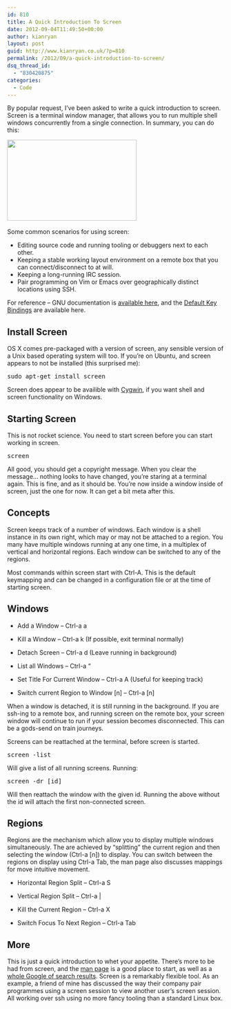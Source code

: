 ```yaml
---
id: 810
title: A Quick Introduction To Screen
date: 2012-09-04T11:49:50+00:00
author: kianryan
layout: post
guid: http://www.kianryan.co.uk/?p=810
permalink: /2012/09/a-quick-introduction-to-screen/
dsq_thread_id:
  - "830420875"
categories:
  - Code
---
```

By popular request, I&#8217;ve been asked to write a quick introduction to screen. Screen is a terminal window manager, that allows you to run multiple shell windows concurrently from a single connection. In summary, you can do this:

<a href="http://www.kianryan.co.uk/2012/09/a-quick-introduction-to-screen/screenshot-from-2012-09-04-125130/" rel="attachment wp-att-826"><img src="/assets/images/2012/09/Screenshot-from-2012-09-04-125130-300x187.png" alt="" title="Example of Screen Usage - IRC, Vim and Top" width="300" height="187" class="aligncenter size-medium wp-image-826" srcset="/assets/images/2012/09/Screenshot-from-2012-09-04-125130-300x187.png 300w, /assets/images/2012/09/Screenshot-from-2012-09-04-125130-1024x640.png 1024w, /assets/images/2012/09/Screenshot-from-2012-09-04-125130.png 1440w" sizes="(max-width: 300px) 100vw, 300px" /></a>

Some common scenarios for using screen:

  * Editing source code and running tooling or debuggers next to each other.
  * Keeping a stable working layout environment on a remote box that you can connect/disconnect to at will.
  * Keeping a long-running IRC session.
  * Pair programming on Vim or Emacs over geographically distinct locations using SSH.

For reference &#8211; GNU documentation is [available here](http://www.gnu.org/software/screen/manual/screen.html), and the [Default Key Bindings](http://www.gnu.org/software/screen/manual/screen.html#Default-Key-Bindings) are available here.

## Install Screen

OS X comes pre-packaged with a version of screen, any sensible version of a Unix based operating system will too. If you&#8217;re on Ubuntu, and screen appears to not be installed (this surprised me):

<pre class="brush: plain; title: ; notranslate" title="">sudo apt-get install screen
</pre>

Screen does appear to be availible with [Cygwin](http://www.cygwin.com/), if you want shell and screen functionality on Windows.

## Starting Screen

This is not rocket science. You need to start screen before you can start working in screen.

<pre class="brush: plain; title: ; notranslate" title="">screen
</pre>

All good, you should get a copyright message. When you clear the message&#8230; nothing looks to have changed, you&#8217;re staring at a terminal again. This is fine, and as it should be. You&#8217;re now inside a window inside of screen, just the one for now. It can get a bit meta after this.

## Concepts

Screen keeps track of a number of windows. Each window is a shell instance in its own right, which may or may not be attached to a region. You many have multiple windows running at any one time, in a multiplex of vertical and horizontal regions. Each window can be switched to any of the regions.

Most commands within screen start with Ctrl-A. This is the default keymapping and can be changed in a configuration file or at the time of starting screen.

## Windows

  * Add a Window &#8211; Ctrl-a a
  * Kill a Window &#8211; Ctrl-a k (If possible, exit terminal normally)
  * Detach Screen &#8211; Ctrl-a d (Leave running in background)



  * List all Windows &#8211; Ctrl-a &#8220;
  * Set Title For Current Window &#8211; Ctrl-a A (Useful for keeping track)
  * Switch current Region to Window [n] &#8211; Ctrl-a [n]

When a window is detached, it is still running in the background. If you are ssh-ing to a remote box, and running screen on the remote box, your screen window will continue to run if your session becomes disconnected. This can be a gods-send on train journeys.

Screens can be reattached at the terminal, before screen is started.

<pre class="brush: plain; title: ; notranslate" title="">screen -list
</pre>

Will give a list of all running screens. Running:

<pre class="brush: plain; title: ; notranslate" title="">screen -dr [id]
</pre>

Will then reattach the window with the given id. Running the above without the id will attach the first non-connected screen.

## Regions

Regions are the mechanism which allow you to display multiple windows simultaneously. The are achieved by &#8220;splitting&#8221; the current region and then selecting the window (Ctrl-a [n]) to display. You can switch between the regions on display using Ctrl-a Tab, the man page also discusses mappings for move intuitive movement.

  * Horizontal Region Split &#8211; Ctrl-a S
  * Vertical Region Split &#8211; Ctrl-a |
  * Kill the Current Region &#8211; Ctrl-a X



  * Switch Focus To Next Region &#8211; Ctrl-a Tab

## More

This is just a quick introduction to whet your appetite. There&#8217;s more to be had from screen, and the [man page](http://www.gnu.org/software/screen/) is a good place to start, as well as a [whole Google of search results](https://www.google.co.uk/search?q=gnu+screen). Screen is a remarkably flexible tool. As an example, a friend of mine has discussed the way their company pair programmes using a screen session to view another user&#8217;s screen session. All working over ssh using no more fancy tooling than a standard Linux box.
